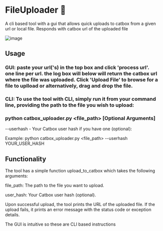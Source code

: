 # FileUploader 🚀
A cli based tool with a gui that allows quick uploads to catbox from a given url or local file. Responds with catbox url of the uploaded file

![image](https://github.com/MG-Osman/FileUploader/assets/58115228/19f40353-6bb3-4239-b137-b2c1022e3686)



## Usage

### GUI: paste your url('s) in the top box and click 'process url'. one line per url. the log box will below will return the catbox url where the file was uploaded. Click 'Upload File' to browse for a file to uplload or alternatively, drag and drop the file.


### CLI: To use the tool with CLI, simply run it from your command line, providing the path to the file you wish to upload:

### python catbox_uploader.py <file_path> [Optional Arguments]

 --userhash - Your Catbox user hash if you have one (optional):

 Example: python catbox_uploader.py <file_path> --userhash YOUR_USER_HASH


## Functionality
The tool has a simple function upload_to_catbox which takes the following arguments:

file_path: The path to the file you want to upload.

user_hash: Your Catbox user hash (optional).

Upon successful upload, the tool prints the URL of the uploaded file. If the upload fails, it prints an error message with the status code or exception details.

The GUI is intuitive so these are CLI based instructions
